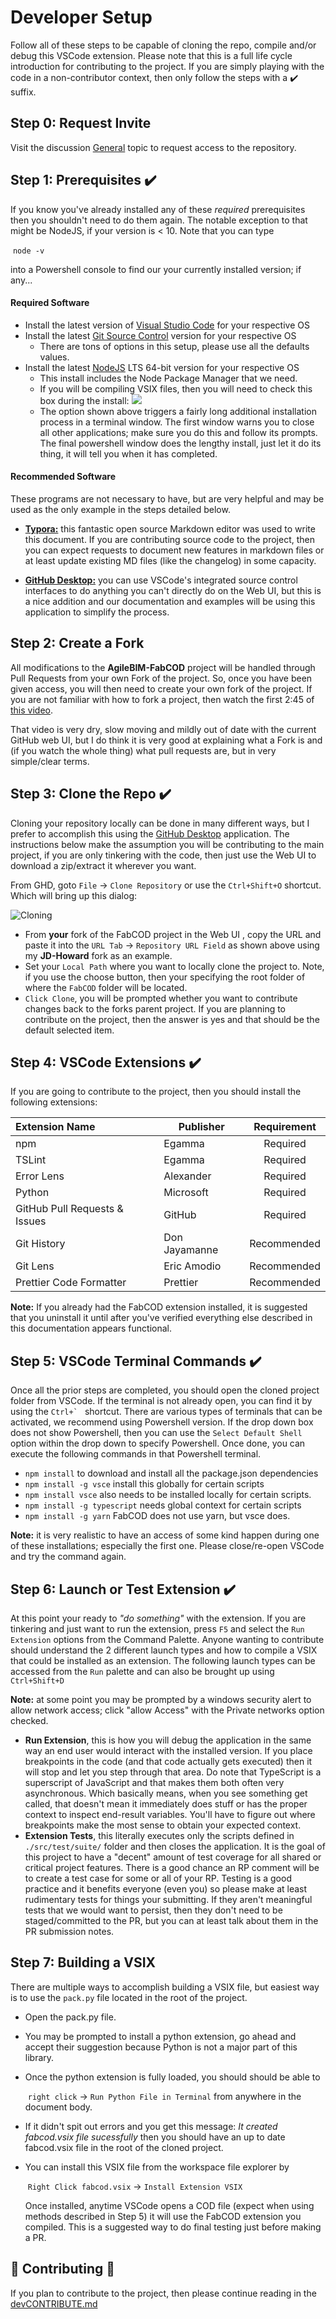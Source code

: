 # Developer Setup

Follow all of these steps to be capable of cloning the repo, compile and/or debug this VSCode extension. Please note that this is a full life cycle introduction for contributing to the project. If you are simply playing with the code in a non-contributor context, then only follow the steps with a :heavy_check_mark: suffix.



## Step 0: Request Invite

Visit the discussion [General](https://github.com/AgileBIM/FabCOD/discussions/4) topic to request access to the repository.



## Step 1: Prerequisites :heavy_check_mark:

If you know you've already installed any of these *required* prerequisites then you shouldn't need to do them again. The notable exception to that might be NodeJS, if your version is < 10. Note that you can type 

​	`node -v` 

into a Powershell console to find our your currently installed version; if any...

#### Required Software

- Install the latest version of [Visual Studio Code](https://code.visualstudio.com/Download) for your respective OS
- Install the latest [Git Source Control](https://git-scm.com/downloads) version for your respective OS
  - There are tons of options in this setup, please use all the defaults values.
- Install the latest [NodeJS](https://nodejs.org/en/download/) LTS 64-bit version for your respective OS
  - This install includes the Node Package Manager that we need.
  - If you will be compiling VSIX files, then you will need to check this box during the install:
    ![](image/nodenative.png)
  - The option shown above triggers a fairly long additional installation process in a terminal window. The first window warns you to close all other applications; make sure you do this and follow its prompts. The final powershell window does the lengthy install, just let it do its thing, it will tell you when it has completed.



#### Recommended Software

These programs are not necessary to have, but are very helpful and may be used as the only example in the steps detailed below.

- **[Typora:](https://typora.io/)** this fantastic open source Markdown editor was used to write this document. If you are contributing source code to the project, then you can expect requests to document new features in markdown files or at least update existing MD files (like the changelog) in some capacity.

- [**GitHub Desktop:**](https://desktop.github.com/)  you can use VSCode's integrated source control interfaces to do anything you can't directly do on the Web UI, but this is a nice addition and our documentation and examples will be using this application to simplify the process.



## Step 2: Create a Fork

All modifications to the **AgileBIM-FabCOD** project will be handled through Pull Requests from your own Fork of the project. So, once you have been given access, you will then need to create your own fork of the project. If you are not familiar with how to fork a project, then watch the first 2:45 of [this video](https://www.youtube.com/watch?v=ggP3jBpWZwQ).

That video is very dry, slow moving and mildly out of date with the current GitHub web UI, but I do think it is very good at explaining what a Fork is and (if you watch the whole thing) what pull requests are, but in very simple/clear terms. 



## Step 3: Clone the Repo :heavy_check_mark:

Cloning your repository locally can be done in many different ways, but I prefer to accomplish this using the [GitHub Desktop](https://desktop.github.com/) application. The instructions below make the assumption you will be contributing to the main project, if you are only tinkering with the code, then just use the Web UI to download a zip/extract it wherever you want.

From GHD, goto `File` -> `Clone Repository` or use the `Ctrl+Shift+O` shortcut. Which will bring up this dialog:

![Cloning](image/cloning.png)

- From **your** fork of the FabCOD project in the Web UI , copy the URL and paste it into the 
  	`URL Tab` -> `Repository URL Field` 
  as shown above using my **JD-Howard** fork as an example. 
- Set your `Local Path` where you want to locally clone the project to. Note, if you use the choose button, then your specifying the root folder of where the `FabCOD` folder will be located.
- `Click Clone`, you will be prompted whether you want to contribute changes back to the forks parent project. If you are planning to contribute on the project, then the answer is yes and that should be the default selected item.



## Step 4: VSCode Extensions :heavy_check_mark:

If you are going to contribute to the project, then you should install the following extensions:

| Extension Name                | Publisher     | Requirement |
| :---------------------------- | ------------- | :---------: |
| npm                           | Egamma        |  Required   |
| TSLint                        | Egamma        |  Required   |
| Error Lens                    | Alexander     |  Required   |
| Python                        | Microsoft     |  Required   |
| GitHub Pull Requests & Issues | GitHub        |  Required   |
| Git History                   | Don Jayamanne | Recommended |
| Git Lens                      | Eric Amodio   | Recommended |
| Prettier Code Formatter       | Prettier      | Recommended |

**Note:** If you already had the FabCOD extension installed, it is suggested that you uninstall it until after you've verified everything else described in this documentation appears functional.



## Step 5: VSCode Terminal Commands :heavy_check_mark:

Once all the prior steps are completed, you should open the cloned project folder from VSCode. If the terminal is not already open, you can find it by using the ``Ctrl+` ``  shortcut.  There are various types of terminals that can be activated, we recommend using Powershell version. If the drop down box does not show Powershell, then you can use the `Select Default Shell` option within the drop down to specify Powershell. Once done, you can execute the following commands in that Powershell terminal.

* `npm install` to download and install all the package.json dependencies
* `npm install -g vsce`  install this globally for certain scripts
* `npm install vsce` also needs to be installed locally for certain scripts.
* `npm install -g typescript` needs global context for certain scripts
* `npm install -g yarn` FabCOD does not use yarn, but vsce does.

**Note:** it is very realistic to have an access of some kind happen during one of these installations; especially the first one. Please close/re-open VSCode and try the command again.



## Step 6: Launch or Test Extension :heavy_check_mark:

At this point your ready to *"do something"* with the extension. If you are tinkering and just want to run the extension, press `F5` and select the `Run Extension` options from the Command Palette. Anyone wanting to contribute should understand the 2 different launch types and how to compile a VSIX that could be installed as an extension. The following launch types can be accessed from the `Run` palette and can also be brought up using `Ctrl+Shift+D`

**Note:** at some point you may be prompted by a windows security alert to allow network access; click "allow Access" with the Private networks option checked.

- **Run Extension**, this is how you will debug the application in the same way an end user would interact with the installed version.  If you place breakpoints in the code (and that code actually gets executed) then it will stop and let you step through that area. Do note that TypeScript is a superscript of JavaScript and that makes them both often very asynchronous. Which basically means, when you see something get called, that doesn't mean it immediately does stuff or has the proper context to inspect end-result variables. You'll have to figure out where breakpoints make the most sense to obtain your expected context.
- **Extension Tests**, this literally executes only the scripts defined in `./src/test/suite/` folder and then closes the application. It is the goal of this project to have a "decent" amount of test coverage for all shared or critical project features. There is a good chance an RP comment will be to create a test case for some or all of your RP. Testing is a good practice and it benefits everyone (even you) so please make at least rudimentary tests for things your submitting. If they aren't meaningful tests that we would want to persist, then they don't need to be staged/committed to the PR, but you can at least talk about them in the PR submission notes. 



## Step 7: Building a VSIX

There are multiple ways to accomplish building a VSIX file, but easiest way is to use the `pack.py` file located in the root of the project. 

- Open the pack.py file. 

- You may be prompted to install a python extension, go ahead and accept their suggestion because Python is not a major part of this library. 

- Once the python extension is fully loaded, you should should be able to 

  ​		`right click` -> `Run Python File in Terminal`
  from anywhere in the document body.

- If it didn't spit out errors and you get this message:
  *It created fabcod.vsix file sucessfully*
  then you should have an up to date fabcod.vsix file in the root of the cloned project.

- You can install this VSIX file from the workspace file explorer by

  ​		`Right Click fabcod.vsix` -> `Install Extension VSIX` 

  Once installed, anytime VSCode opens a COD file (expect when using methods described in Step 5) it will use the FabCOD extension you compiled. This is a suggested way to do final testing just before making a PR.



## :gift: Contributing :gift:

If you plan to contribute to the project, then please continue reading in the [devCONTRIBUTE.md](devCONTRIBUTE.md)


